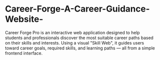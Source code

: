 # Career-Forge-A-Career-Guidance-Website-
Career Forge Pro is an interactive web application designed to help students and professionals discover the most suitable career paths based on their skills and interests. Using a visual "Skill Web", it guides users toward career goals, required skills, and learning paths — all from a simple frontend interface.
